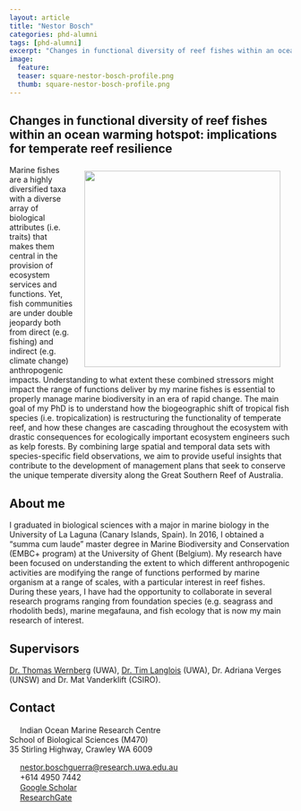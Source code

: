 ```yaml
---
layout: article
title: "Nestor Bosch"
categories: phd-alumni
tags: [phd-alumni]
excerpt: "Changes in functional diversity of reef fishes within an ocean warming hotspot: implications for temperate reef resilience (2021)"
image:
  feature: 
  teaser: square-nestor-bosch-profile.png
  thumb: square-nestor-bosch-profile.png
---
```

## Changes in functional diversity of reef fishes within an ocean warming hotspot: implications for temperate reef resilience
<img src='/images/square-nestor-bosch-profile.png' align='right' width="350" hspace="20" vspace="10">
Marine fishes are a highly diversified taxa with a diverse array of biological attributes (i.e. traits) that makes them central in the provision of ecosystem services and functions. Yet, fish communities are under double jeopardy both from direct (e.g. fishing) and indirect (e.g. climate change) anthropogenic impacts. Understanding to what extent these combined stressors might impact the range of functions deliver by my marine fishes is essential to properly manage marine biodiversity in an era of rapid change. The main goal of my PhD is to understand how the biogeographic shift of tropical fish species (i.e. tropicalization) is restructuring the functionality of temperate reef, and how these changes are cascading throughout the ecosystem with drastic consequences for ecologically important ecosystem engineers such as kelp forests. By combining large spatial and temporal data sets with species-specific field observations, we aim to provide useful insights that contribute to the development of management plans that seek to conserve the unique temperate diversity along the Great Southern Reef of Australia.

## About me
I graduated in biological sciences with a major in marine biology in the University of La Laguna (Canary Islands, Spain). In 2016, I obtained a “summa cum laude” master degree in Marine Biodiversity and Conservation (EMBC+ program) at the University of Ghent (Belgium). My research have been focused on understanding the extent to which different anthropogenic activities are modifying the range of functions performed by marine organism at a range of scales, with a particular interest in reef fishes. During these years, I have had the opportunity to collaborate in several research programs ranging from foundation species (e.g. seagrass and rhodolith beds), marine megafauna, and fish ecology that is now my main research of interest.

## Supervisors
[Dr. Thomas Wernberg](https://wernberglab.org/) (UWA), [Dr. Tim Langlois](https://uwamegfisheries.github.io/researchers/tim-langlois/ "Tim Langlois") (UWA), Dr. Adriana Verges (UNSW) and Dr. Mat Vanderklift (CSIRO).

## Contact
<img src='/images/icons/building-regular.svg' width="15px"> Indian Ocean Marine Research Centre <br>
School of Biological Sciences (M470)<br>
35 Stirling Highway, Crawley WA 6009

<img src='/images/icons/envelope-regular.svg' width="15px"> <a href="mailto:nestor.boschguerra@research.uwa.edu.au">nestor.boschguerra@research.uwa.edu.au</a><br>
<img src='/images/icons/phone-solid.svg' width="15px"> +614 4950 7442<br>
<img src='/images/icons/google-brands.svg' width="15px"> <a href="https://scholar.google.com/citations?user=dHhUrB0AAAAJ&hl=es\">Google Scholar</a><br>
<img src='/images/icons/researchgate-brands.svg' width="15px"> <a href="https://www.researchgate.net/profile/Nestor_Bosch"> ResearchGate</a><br>
